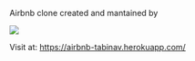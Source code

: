 Airbnb clone created and mantained by

<a href="https://github.com/mikececco/airbnb-tabinav/graphs/contributors">
  <img src="https://contrib.rocks/image?repo=mikececco/airbnb-tabinav" />
</a>

Visit at: https://airbnb-tabinav.herokuapp.com/

